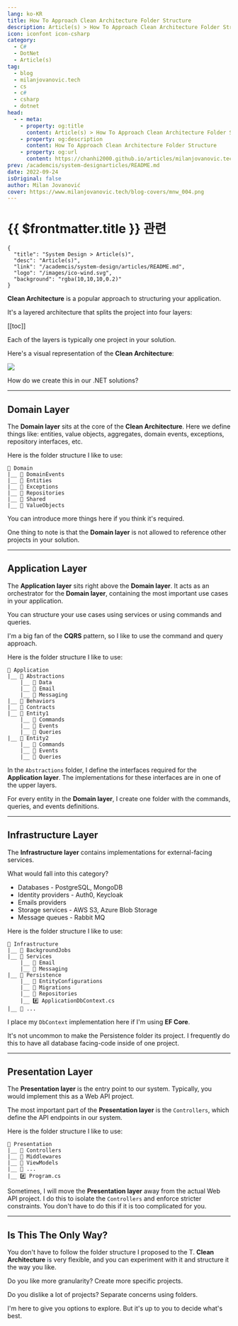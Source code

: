 ```yaml
---
lang: ko-KR
title: How To Approach Clean Architecture Folder Structure
description: Article(s) > How To Approach Clean Architecture Folder Structure
icon: iconfont icon-csharp
category: 
  - C#
  - DotNet
  - Article(s)
tag: 
  - blog
  - milanjovanovic.tech
  - cs
  - c#
  - csharp
  - dotnet
head:
  - - meta:
    - property: og:title
      content: Article(s) > How To Approach Clean Architecture Folder Structure
    - property: og:description
      content: How To Approach Clean Architecture Folder Structure
    - property: og:url
      content: https://chanhi2000.github.io/articles/milanjovanovic.tech/clean-architecture-folder-structure.html
prev: /academcis/system-designarticles/README.md
date: 2022-09-24
isOriginal: false
author: Milan Jovanović
cover: https://www.milanjovanovic.tech/blog-covers/mnw_004.png
---
```


# {{ $frontmatter.title }} 관련

```component VPCard
{
  "title": "System Design > Article(s)",
  "desc": "Article(s)",
  "link": "/academcis/system-design/articles/README.md",
  "logo": "/images/ico-wind.svg",
  "background": "rgba(10,10,10,0.2)"
}
```

<SiteInfo
  name="How To Approach Clean Architecture Folder Structure"
  desc="Clean Architecture is a popular approach to structuring your .NET application. It's a layered architecture and splits into four layers: Domain, Application, Infrastructure, and Presentation. Each of the layers is typically one project in your solution. How do we create this in our .NET solutions?"
  url="https://milanjovanovic.tech/blog/clean-architecture-folder-structure/"
  logo="https://milanjovanovic.tech/profile_favicon.png"
  preview="https://www.milanjovanovic.tech/blog-covers/mnw_004.png"/>

**Clean Architecture** is a popular approach to structuring your application.

It's a layered architecture that splits the project into four layers:

[[toc]]

Each of the layers is typically one project in your solution.

Here's a visual representation of the **Clean Architecture**:

![](https://milanjovanovic.tech/blogs/mnw_004/clean_architecture.png?imwidth=3840)

How do we create this in our .NET solutions?

---

## Domain Layer

The **Domain layer** sits at the core of the **Clean Architecture**. Here we define things like: entities, value objects, aggregates, domain events, exceptions, repository interfaces, etc.

Here is the folder structure I like to use:

```
📁 Domain
|__ 📁 DomainEvents
|__ 📁 Entities
|__ 📁 Exceptions
|__ 📁 Repositories
|__ 📁 Shared
|__ 📁 ValueObjects
```

You can introduce more things here if you think it's required.

One thing to note is that the **Domain layer** is not allowed to reference other projects in your solution.

---

## Application Layer

The **Application layer** sits right above the **Domain layer**. It acts as an orchestrator for the **Domain layer**, containing the most important use cases in your application.

You can structure your use cases using services or using commands and queries.

I'm a big fan of the **CQRS** pattern, so I like to use the command and query approach.

Here is the folder structure I like to use:

```
📁 Application
|__ 📁 Abstractions
    |__ 📁 Data
    |__ 📁 Email
    |__ 📁 Messaging
|__ 📁 Behaviors
|__ 📁 Contracts
|__ 📁 Entity1
    |__ 📁 Commands
    |__ 📁 Events
    |__ 📁 Queries
|__ 📁 Entity2
    |__ 📁 Commands
    |__ 📁 Events
    |__ 📁 Queries
```

In the `Abstractions` folder, I define the interfaces required for the **Application layer**. The implementations for these interfaces are in one of the upper layers.

For every entity in the **Domain layer**, I create one folder with the commands, queries, and events definitions.

---

## Infrastructure Layer

The **Infrastructure layer** contains implementations for external-facing services.

What would fall into this category?

- Databases - PostgreSQL, MongoDB
- Identity providers - Auth0, Keycloak
- Emails providers
- Storage services - AWS S3, Azure Blob Storage
- Message queues - Rabbit MQ

Here is the folder structure I like to use:

```
📁 Infrastructure
|__ 📁 BackgroundJobs
|__ 📁 Services
    |__ 📁 Email
    |__ 📁 Messaging
|__ 📁 Persistence
    |__ 📁 EntityConfigurations
    |__ 📁 Migrations
    |__ 📁 Repositories
    |__ #️⃣ ApplicationDbContext.cs
|__ 📁 ...
```

I place my `DbContext` implementation here if I'm using **EF Core**.

It's not uncommon to make the Persistence folder its project. I frequently do this to have all database facing-code inside of one project.

---

## Presentation Layer

The **Presentation layer** is the entry point to our system. Typically, you would implement this as a Web API project.

The most important part of the **Presentation layer** is the `Controllers`, which define the API endpoints in our system.

Here is the folder structure I like to use:

```
📁 Presentation
|__ 📁 Controllers
|__ 📁 Middlewares
|__ 📁 ViewModels
|__ 📁 ...
|__ #️⃣ Program.cs

```

Sometimes, I will move the **Presentation layer** away from the actual Web API project. I do this to isolate the `Controllers` and enforce stricter constraints. You don't have to do this if it is too complicated for you.

---

## Is This The Only Way?

You don't have to follow the folder structure I proposed to the T. **Clean Architecture** is very flexible, and you can experiment with it and structure it the way you like.

Do you like more granularity? Create more specific projects.

Do you dislike a lot of projects? Separate concerns using folders.

I'm here to give you options to explore. But it's up to you to decide what's best.

